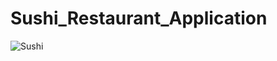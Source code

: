 # Sushi_Restaurant_Application

![Sushi](https://user-images.githubusercontent.com/93736142/159139027-00b484b9-3613-469f-8cf9-6630ae791a21.gif)
